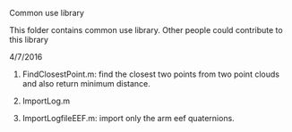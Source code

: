 Common use library

This folder contains common use library. Other people could contribute to this library

4/7/2016

1. FindClosestPoint.m: find the closest two points from two point clouds and also return minimum distance.

2. ImportLog.m

3. ImportLogfileEEF.m: import only the arm eef quaternions.